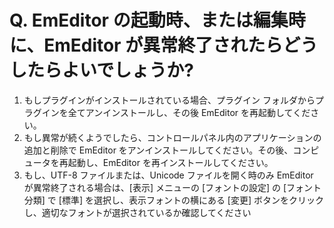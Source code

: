 # Q. EmEditor の起動時、または編集時に、EmEditor が異常終了されたらどうしたらよいでしょうか?

1. もしプラグインがインストールされている場合、プラグイン フォルダからプラグインを全てアンインストールし、その後 EmEditor
を再起動してください。
2. もし異常が続くようでしたら、コントロールパネル内のアプリケーションの追加と削除で EmEditor
をアンインストールしてください。その後、コンピュータを再起動し、EmEditor を再インストールしてください。
3. もし、UTF-8 ファイルまたは、Unicode ファイルを開く時のみ EmEditor が異常終了される場合は、\[表示\] メニューの
\[フォントの設定\] の \[フォント分類\] で \[標準\] を選択し、表示フォントの横にある \[変更\]
ボタンをクリックし、適切なフォントが選択されているか確認してください
